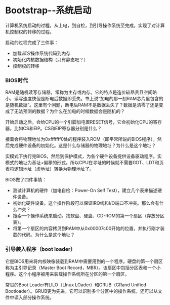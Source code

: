 Bootstrap--系统启动
=================
计算机系统启动的过程，从上电，到自检，到引导操作系统至完成，实现了对计算机控制权的转移的过程。

启动的过程完成了三件事：
* 加载*部分*操作系统代码到内存 
* 初始化内核数据结构（只有静态吧？）
* 控制权的转移


### BIOS时代
RAM是随机读写存储器，常称为主存或内存。它的特点是造价较昂贵且空间略小，读写速度快但是断电后数据即丢失。书上说“加电的那一刻RAM芯片里包含的是随机数据”。这里有个问题，断电后RAM不是数据丢失了？数据是清零了还是变成了无法预测的数据？为什么在加电的时候数据会是随机的？

开始启动之后，会给CPU的一个引脚加电置RESET信号，它会初始化CPU的寄存器，比如CS和EIP。CS和EIP寄存器分别是什么？

接着会将物理地址为0xfffffff0处的程序装入ROM（即平常所说的BIOS程序），然后完成硬件设备的初始化。这是什么存储器的物理地址？为什么是这个地址？

实模式下执行完BIOS，然后到保护模式，为各个硬件设备提供设备驱动程序。实模式的地址为基址+偏移的形式。所以CPU在寻址的时候就不需要GDT、LDT和页表将逻辑地址（虚地址）转换为物理地址了。

BIOS做了四件事情：
* 测试计算机的硬件（加电自检：Power-On Self Test），建立几个表来描述硬件设备。
* 初始化硬件设备。这个操作阶段可以保证IRQ线和I/O端口不冲突。那么会有什么冲突？
* 搜索一个操作系统来启动。找软盘、硬盘、CD-ROM的第一个扇区（存放分区表）。
* 将第一个扇区的内容拷贝到RAM中从0x00007c00开始的位置，并执行刚才装载的代码。为什么是这个地址？

### 引导装入程序（boot loader）
它是BIOS用来将内核映像装载到RAM中需要用到的一个程序。硬盘的第一个扇区称为主引导记录（Master Boot Record，MBR）。该扇区中包括分区表和一个小程序。这个小程序被用来装载操作系统所在分区的第一个扇区。

常见的Boot Loader有LILO（LInux LOader）和GRUB（GRand Unified Bootloader）。GRUB更为先进，它可以识别多个分区中的操作系统，还可以从文件中读入部分操作系统。

